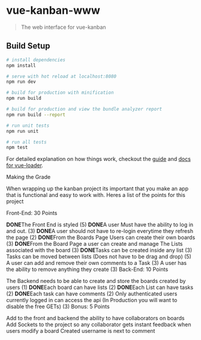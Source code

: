 # vue-kanban-www

> The web interface for vue-kanban

## Build Setup

``` bash
# install dependencies
npm install

# serve with hot reload at localhost:8080
npm run dev

# build for production with minification
npm run build

# build for production and view the bundle analyzer report
npm run build --report

# run unit tests
npm run unit

# run all tests
npm test
```

For detailed explanation on how things work, checkout the [guide](http://vuejs-templates.github.io/webpack/) and [docs for vue-loader](http://vuejs.github.io/vue-loader).

Making the Grade

When wrapping up the kanban project its important that you make an app that is functional and easy to work with. Heres a list of the points for this project

Front-End: 30 Points

**DONE**The Front End is styled (5)
**DONE**A user Must have the ability to log in and out. (3)
**DONE**A user should not have to re-login everytime they refresh the page (2)
**DONE**From the Boards Page Users can create their own boards (3)
**DONE**From the Board Page a user can create and manage The Lists associated with the board (3)
**DONE**Tasks can be created inside any list (3)
Tasks can be moved between lists (Does not have to be drag and drop) (5)
A user can add and remove their own comments to a Task (3)
A user has the ability to remove anything they create (3)
Back-End: 10 Points

The Backend needs to be able to create and store the boards created by users (1)
**DONE**Each board can have lists (2)
**DONE**Each List can have tasks (2)
**DONE**Each task can have comments (2)
Only authenticated users currently logged in can access the api (In Production you will want to disable the free GETs) (3)
Bonus: 5 Points

Add to the front and backend the ability to have collaborators on boards
Add Sockets to the project so any collaborator gets instant feedback when users modify a board
Created username is next to comment